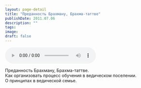 ```yaml
---
layout: page-detail
title: "Преданность Брахману, Брахма-таттве"
publishDate: 2011.07.06
description: ""
tags:
image:
draft: false
---
```


<audio title="2011.07.06 - Преданность Брахману, Брахма-таттве.mp3" src="https://filer-api.advayta.org/v1.0/public/files/73639" controls=""></audio>

 Преданность Брахману, Брахма-таттве.  
 Как организовать процесс обучения в ведическом поселении.  
 О принципах в ведической семье.  

  
